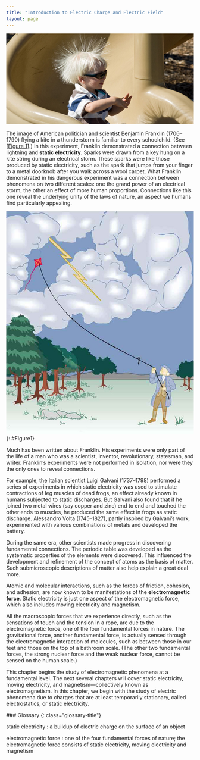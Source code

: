 ```yaml
---
title: "Introduction to Electric Charge and Electric Field"
layout: page
---
```







 ![A child swoops down a plastic playground slide, his hair standing on end.](../resources/Figure_19_00_01a_D.jpg "Static electricity from this plastic slide causes the child&#x2019;s hair to stand on end. The sliding motion stripped electrons away from the child&#x2019;s body, leaving an excess of positive charges, which repel each other along each strand of hair. (credit: Ken Bosma/Wikimedia Commons)")

The image of American politician and scientist Benjamin Franklin (1706–1790) flying a kite in a thunderstorm is familiar to every schoolchild. (See [[Figure 1]](#Figure1).) In this experiment, Franklin demonstrated a connection between lightning and **static electricity**. Sparks were drawn from a key hung on a kite string during an electrical storm. These sparks were like those produced by static electricity, such as the spark that jumps from your finger to a metal doorknob after you walk across a wool carpet. What Franklin demonstrated in his dangerous experiment was a connection between phenomena on two different scales: one the grand power of an electrical storm, the other an effect of more human proportions. Connections like this one reveal the underlying unity of the laws of nature, an aspect we humans find particularly appealing.

![Benjamin Franklin is shown flying a kite and lightning is observed. A metal key is attached to the string.](../resources/Figure_19_00_02a.jpg "When Benjamin Franklin demonstrated that lightning was related to static electricity, he made a connection that is now part of the evidence that all directly experienced forces except the gravitational force are manifestations of the electromagnetic force."){: #Figure1}

Much has been written about Franklin. His experiments were only part of the life of a man who was a scientist, inventor, revolutionary, statesman, and writer. Franklin’s experiments were not performed in isolation, nor were they the only ones to reveal connections.

For example, the Italian scientist Luigi Galvani (1737–1798) performed a series of experiments in which static electricity was used to stimulate contractions of leg muscles of dead frogs, an effect already known in humans subjected to static discharges. But Galvani also found that if he joined two metal wires (say copper and zinc) end to end and touched the other ends to muscles, he produced the same effect in frogs as static discharge. Alessandro Volta (1745–1827), partly inspired by Galvani’s work, experimented with various combinations of metals and developed the battery.

During the same era, other scientists made progress in discovering fundamental connections. The periodic table was developed as the systematic properties of the elements were discovered. This influenced the development and refinement of the concept of atoms as the basis of matter. Such submicroscopic descriptions of matter also help explain a great deal more.

Atomic and molecular interactions, such as the forces of friction, cohesion, and adhesion, are now known to be manifestations of the **electromagnetic force**. Static electricity is just one aspect of the electromagnetic force, which also includes moving electricity and magnetism.

All the macroscopic forces that we experience directly, such as the sensations of touch and the tension in a rope, are due to the electromagnetic force, one of the four fundamental forces in nature. The gravitational force, another fundamental force, is actually sensed through the electromagnetic interaction of molecules, such as between those in our feet and those on the top of a bathroom scale. (The other two fundamental forces, the strong nuclear force and the weak nuclear force, cannot be sensed on the human scale.)

This chapter begins the study of electromagnetic phenomena at a fundamental level. The next several chapters will cover static electricity, moving electricity, and magnetism—collectively known as electromagnetism. In this chapter, we begin with the study of electric phenomena due to charges that are at least temporarily stationary, called electrostatics, or static electricity.

<div class="glossary" markdown="1">
### Glossary
{: class="glossary-title"}

static electricity
: a buildup of electric charge on the surface of an object

electromagnetic force
: one of the four fundamental forces of nature; the electromagnetic force consists of static electricity, moving electricity and magnetism

</div>
